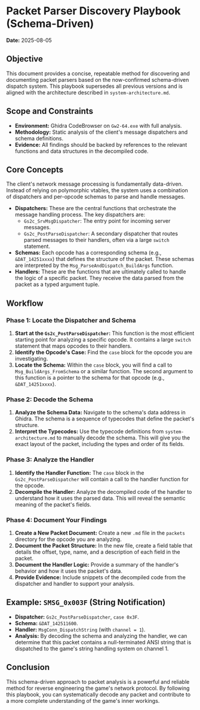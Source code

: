 # Packet Parser Discovery Playbook (Schema-Driven)

**Date:** 2025-08-05

## Objective

This document provides a concise, repeatable method for discovering and documenting packet parsers based on the now-confirmed schema-driven dispatch system. This playbook supersedes all previous versions and is aligned with the architecture described in `system-architecture.md`.

## Scope and Constraints

*   **Environment:** Ghidra CodeBrowser on `Gw2-64.exe` with full analysis.
*   **Methodology:** Static analysis of the client's message dispatchers and schema definitions.
*   **Evidence:** All findings should be backed by references to the relevant functions and data structures in the decompiled code.

## Core Concepts

The client's network message processing is fundamentally data-driven. Instead of relying on polymorphic vtables, the system uses a combination of dispatchers and per-opcode schemas to parse and handle messages.

*   **Dispatchers:** These are the central functions that orchestrate the message handling process. The key dispatchers are:
    *   `Gs2c_SrvMsgDispatcher`: The entry point for incoming server messages.
    *   `Gs2c_PostParseDispatcher`: A secondary dispatcher that routes parsed messages to their handlers, often via a large `switch` statement.
*   **Schemas:** Each opcode has a corresponding schema (e.g., `&DAT_14251xxxx`) that defines the structure of the packet. These schemas are interpreted by the `Msg_ParseAndDispatch_BuildArgs` function.
*   **Handlers:** These are the functions that are ultimately called to handle the logic of a specific packet. They receive the data parsed from the packet as a typed argument tuple.

## Workflow

### Phase 1: Locate the Dispatcher and Schema

1.  **Start at the `Gs2c_PostParseDispatcher`:** This function is the most efficient starting point for analyzing a specific opcode. It contains a large `switch` statement that maps opcodes to their handlers.
2.  **Identify the Opcode's Case:** Find the `case` block for the opcode you are investigating.
3.  **Locate the Schema:** Within the `case` block, you will find a call to `Msg_BuildArgs_FromSchema` or a similar function. The second argument to this function is a pointer to the schema for that opcode (e.g., `&DAT_14251xxxx`).

### Phase 2: Decode the Schema

1.  **Analyze the Schema Data:** Navigate to the schema's data address in Ghidra. The schema is a sequence of typecodes that define the packet's structure.
2.  **Interpret the Typecodes:** Use the typecode definitions from `system-architecture.md` to manually decode the schema. This will give you the exact layout of the packet, including the types and order of its fields.

### Phase 3: Analyze the Handler

1.  **Identify the Handler Function:** The `case` block in the `Gs2c_PostParseDispatcher` will contain a call to the handler function for the opcode.
2.  **Decompile the Handler:** Analyze the decompiled code of the handler to understand how it uses the parsed data. This will reveal the semantic meaning of the packet's fields.

### Phase 4: Document Your Findings

1.  **Create a New Packet Document:** Create a new `.md` file in the `packets` directory for the opcode you are analyzing.
2.  **Document the Packet Structure:** In the new file, create a field table that details the offset, type, name, and a description of each field in the packet.
3.  **Document the Handler Logic:** Provide a summary of the handler's behavior and how it uses the packet's data.
4.  **Provide Evidence:** Include snippets of the decompiled code from the dispatcher and handler to support your analysis.

## Example: `SMSG_0x003F` (String Notification)

*   **Dispatcher:** `Gs2c_PostParseDispatcher`, `case 0x3F`.
*   **Schema:** `&DAT_142511600`.
*   **Handler:** `MsgConn_DispatchString` (with `channel = 1`).
*   **Analysis:** By decoding the schema and analyzing the handler, we can determine that this packet contains a null-terminated ANSI string that is dispatched to the game's string handling system on channel 1.

## Conclusion

This schema-driven approach to packet analysis is a powerful and reliable method for reverse engineering the game's network protocol. By following this playbook, you can systematically decode any packet and contribute to a more complete understanding of the game's inner workings.